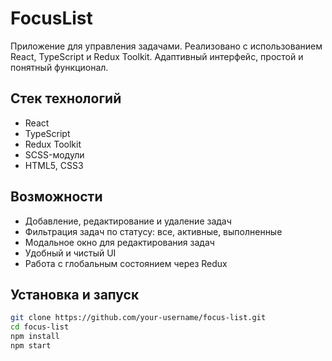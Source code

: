 # FocusList

Приложение для управления задачами. Реализовано с использованием React, TypeScript и Redux Toolkit. Адаптивный интерфейс, простой и понятный функционал.

## Стек технологий

- React
- TypeScript
- Redux Toolkit
- SCSS-модули
- HTML5, CSS3

## Возможности

- Добавление, редактирование и удаление задач
- Фильтрация задач по статусу: все, активные, выполненные
- Модальное окно для редактирования задач
- Удобный и чистый UI
- Работа с глобальным состоянием через Redux

## Установка и запуск

```bash
git clone https://github.com/your-username/focus-list.git
cd focus-list
npm install
npm start
